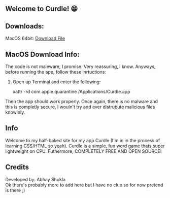 ## Welcome to Curdle! 😁

## Downloads:
MacOS 64bit: <a href="CurdleMacOS-64.zip">Download File</a> <br/>

## MacOS Download Info:
The code is not maleware, I promise. Very reassuring, I know. Anyways, before running the app, follow these inrtuctions:
1. Open up Terminal and enter the following:
    
    xattr -rd com.apple.quarantine /Applications/Curdle.app

Then the app should work properly. Once again, there is no malware and this is completly secure, I wouln't try and ever distrubute malicious files knowinly.

## Info
Welcome to my half-baked site for my app Curdle (I'm in in the process of learning CSS/HTML so yeah). Curdle is a simple, fun word game thats super lightweight on CPU. Futhermore, COMPLETELY FREE AND OPEN SOURCE!

## Credits
Developed by: Abhay Shukla <br/>
Ok there's probably more to add here but I have no clue so for now pretend is there ;)
